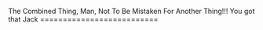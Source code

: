 The Combined Thing, Man, Not To Be Mistaken For Another Thing!!! You got that Jack ==========================
